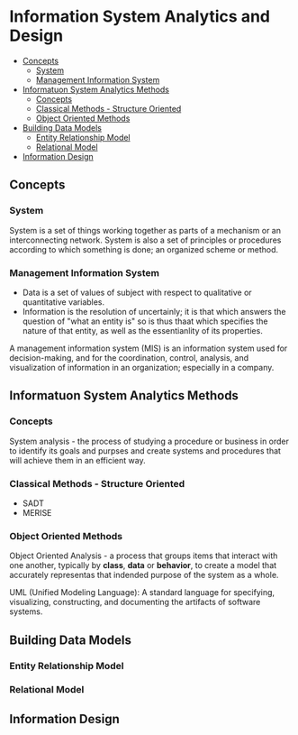 # Information System Analytics and Design

- [Concepts](#concepts)
  - [System](#system)
  - [Management Information System](#management-information-system)
- [Informatuon System Analytics Methods](#informatuon-system-analytics-methods)
  - [Concepts](#concepts-1)
  - [Classical Methods - Structure Oriented](#classical-methods---structure-oriented)
  - [Object Oriented Methods](#object-oriented-methods)
- [Building Data Models](#building-data-models)
  - [Entity Relationship Model](#entity-relationship-model)
  - [Relational Model](#relational-model)
- [Information Design](#information-design)

## Concepts

### System

System is a set of things working together as parts of a mechanism or an interconnecting network. System is also a set of principles or procedures according to which something is done; an organized scheme or method.

### Management Information System

- Data is a set of values of subject with respect to qualitative or quantitative variables.
- Information is the resolution of uncertainly; it is that which answers the question of "what an entity is" so is thus thaat which specifies the nature of that entity, as well as the essentianlity of its properties.

A management information system (MIS) is an information system used for decision-making, and for the coordination, control, analysis, and visualization of information in an organization; especially in a company.

## Informatuon System Analytics Methods

### Concepts

System analysis - the process of studying a procedure or business in order to identify its goals and purpses and create systems and procedures that will achieve them in an efficient way.

### Classical Methods - Structure Oriented

- SADT
- MERISE

### Object Oriented Methods

Object Oriented Analysis - a process that groups items that interact with one another, typically by **class**, **data** or **behavior**, to create a model that accurately representas that indended purpose of the system as a whole.

UML (Unified Modeling Language): A standard language for specifying, visualizing, constructing, and documenting the artifacts of software systems.

## Building Data Models

### Entity Relationship Model

### Relational Model

## Information Design